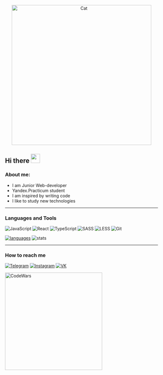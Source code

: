 <div id="header" align="center">
  <img alt="Cat" width="460px" src="https://camo.githubusercontent.com/668de76235926394e9ea4512933092f413e5956b1632e52d3b89bd52ce6249c4/68747470733a2f2f632e74656e6f722e636f6d2f4442716a65767941326f3441414141642f626f6e676f2d6361742d636f6465732e676966" />
</div>

## Hi there <img src="https://media.giphy.com/media/hvRJCLFzcasrR4ia7z/giphy.gif" width="30px"/>

### About me:
- I am Junior Web-developer
- Yandex.Practicum student
- I am inspired by writing code
- I like to study new technologies
---

### <b>Languages and Tools</b>

![JavaScript](https://img.shields.io/badge/-JavaScript-090909?style=for-the-badge&logo=JavaScript)
![React](https://img.shields.io/badge/-React-090909?style=for-the-badge&logo=React)
![TypeScript](https://img.shields.io/badge/-TypeScript-090909?style=for-the-badge&logo=TypeScript)
![SASS](https://img.shields.io/badge/-SASS-090909?style=for-the-badge&logo=SASS)
![LESS](https://img.shields.io/badge/-LESS-090909?style=for-the-badge&logo=LESS)
![Git](https://img.shields.io/badge/-Git-090909?style=for-the-badge&logo=Git)

[![languages](https://github-readme-stats.vercel.app/api/top-langs/?username=Akvela&bg_color=-45,1f0230,b27dd1&count_private=true&border_radius=15&border_color=2e3440&layout=compact&card_width=250&hide_border=true&theme=material-palenight)](https://github.com/Akvela/github-readme-stats)
![stats](https://github-readme-stats.vercel.app/api?username=Akvela&custom_title=GitHub%20Stats&count_private=true&show_icons=true&bg_color=-65,1f0230,b27dd1&icon_color=81A1C1&border_radius=15&border_color=2e3440&hide=stars&line_height=24&hide_border=true&theme=material-palenight)

---

### <b>How to reach me</b>

[![Telegram](https://img.shields.io/badge/-Telegram-090909?style=for-the-badge&logo=Telegram)](https://t.me/akvela)
[![Instagram](https://img.shields.io/badge/-Instagram-090909?style=for-the-badge&logo=Instagram)](https://instagram.com/akvela)
[![VK](https://img.shields.io/badge/-VK-090909?style=for-the-badge&logo=VK)](https://vk.com/akvela)

[<img align="left" alt="CodeWars" width="320px" src="https://www.codewars.com/users/Akvela/badges/large" />](https://www.codewars.com/users/Akvela)